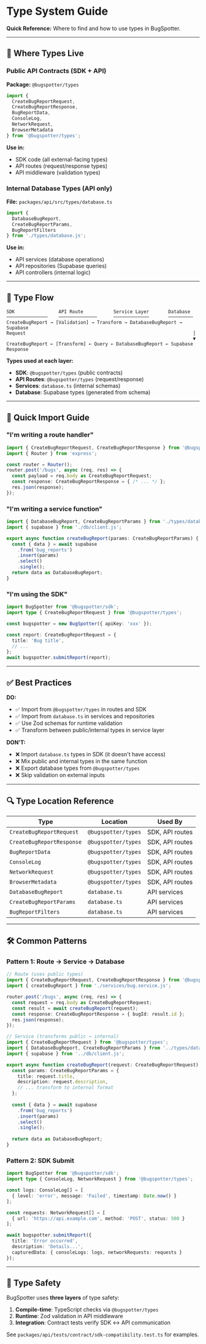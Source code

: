 # Type System Guide

**Quick Reference:** Where to find and how to use types in BugSpotter.

---

## 📍 Where Types Live

### Public API Contracts (SDK + API)
**Package:** `@bugspotter/types`

```typescript
import { 
  CreateBugReportRequest, 
  CreateBugReportResponse,
  BugReportData,
  ConsoleLog,
  NetworkRequest,
  BrowserMetadata 
} from '@bugspotter/types';
```

**Use in:**
- SDK code (all external-facing types)
- API routes (request/response types)
- API middleware (validation types)

### Internal Database Types (API only)
**File:** `packages/api/src/types/database.ts`

```typescript
import { 
  DatabaseBugReport,
  CreateBugReportParams,
  BugReportFilters 
} from './types/database.js';
```

**Use in:**
- API services (database operations)
- API repositories (Supabase queries)
- API controllers (internal logic)

---

## 🔄 Type Flow

```
SDK                API Route           Service Layer       Database
───────────────    ──────────────      ─────────────       ─────────
CreateBugReport → [Validation] → Transform → DatabaseBugReport → Supabase
Request                                                             │
                                                                    ▼
CreateBugReport ← [Transform] ← Query ← DatabaseBugReport ← Supabase
Response
```

**Types used at each layer:**
- **SDK**: `@bugspotter/types` (public contracts)
- **API Routes**: `@bugspotter/types` (request/response)
- **Services**: `database.ts` (internal schemas)
- **Database**: Supabase types (generated from schema)

---

## 🎯 Quick Import Guide

### "I'm writing a route handler"
```typescript
import { CreateBugReportRequest, CreateBugReportResponse } from '@bugspotter/types';
import { Router } from 'express';

const router = Router();
router.post('/bugs', async (req, res) => {
  const payload = req.body as CreateBugReportRequest;
  const response: CreateBugReportResponse = { /* ... */ };
  res.json(response);
});
```

### "I'm writing a service function"
```typescript
import { DatabaseBugReport, CreateBugReportParams } from './types/database.js';
import { supabase } from './db/client.js';

export async function createBugReport(params: CreateBugReportParams) {
  const { data } = await supabase
    .from('bug_reports')
    .insert(params)
    .select()
    .single();
  return data as DatabaseBugReport;
}
```

### "I'm using the SDK"
```typescript
import BugSpotter from '@bugspotter/sdk';
import type { CreateBugReportRequest } from '@bugspotter/types';

const bugspotter = new BugSpotter({ apiKey: 'xxx' });

const report: CreateBugReportRequest = {
  title: 'Bug title',
  // ...
};
await bugspotter.submitReport(report);
```

---

## ✅ Best Practices

**DO:**
- ✅ Import from `@bugspotter/types` in routes and SDK
- ✅ Import from `database.ts` in services and repositories
- ✅ Use Zod schemas for runtime validation
- ✅ Transform between public/internal types in service layer

**DON'T:**
- ❌ Import `database.ts` types in SDK (it doesn't have access)
- ❌ Mix public and internal types in the same function
- ❌ Export database types from `@bugspotter/types`
- ❌ Skip validation on external inputs

---

## 🔍 Type Location Reference

| Type | Location | Used By |
|------|----------|---------|
| `CreateBugReportRequest` | `@bugspotter/types` | SDK, API routes |
| `CreateBugReportResponse` | `@bugspotter/types` | SDK, API routes |
| `BugReportData` | `@bugspotter/types` | SDK, API routes |
| `ConsoleLog` | `@bugspotter/types` | SDK, API routes |
| `NetworkRequest` | `@bugspotter/types` | SDK, API routes |
| `BrowserMetadata` | `@bugspotter/types` | SDK, API routes |
| `DatabaseBugReport` | `database.ts` | API services |
| `CreateBugReportParams` | `database.ts` | API services |
| `BugReportFilters` | `database.ts` | API services |

---

## 🛠️ Common Patterns

### Pattern 1: Route → Service → Database
```typescript
// Route (uses public types)
import { CreateBugReportRequest, CreateBugReportResponse } from '@bugspotter/types';
import { createBugReport } from './services/bug.service.js';

router.post('/bugs', async (req, res) => {
  const request = req.body as CreateBugReportRequest;
  const result = await createBugReport(request);
  const response: CreateBugReportResponse = { bugId: result.id };
  res.json(response);
});

// Service (transforms public → internal)
import { CreateBugReportRequest } from '@bugspotter/types';
import { DatabaseBugReport, CreateBugReportParams } from '../types/database.js';
import { supabase } from '../db/client.js';

export async function createBugReport(request: CreateBugReportRequest) {
  const params: CreateBugReportParams = {
    title: request.title,
    description: request.description,
    // ... transform to internal format
  };
  
  const { data } = await supabase
    .from('bug_reports')
    .insert(params)
    .select()
    .single();
    
  return data as DatabaseBugReport;
}
```

### Pattern 2: SDK Submit
```typescript
import BugSpotter from '@bugspotter/sdk';
import type { ConsoleLog, NetworkRequest } from '@bugspotter/types';

const logs: ConsoleLog[] = [
  { level: 'error', message: 'Failed', timestamp: Date.now() }
];

const requests: NetworkRequest[] = [
  { url: 'https://api.example.com', method: 'POST', status: 500 }
];

await bugspotter.submitReport({
  title: 'Error occurred',
  description: 'Details...',
  capturedData: { consoleLogs: logs, networkRequests: requests }
});
```

---

## 🚀 Type Safety

BugSpotter uses **three layers** of type safety:

1. **Compile-time**: TypeScript checks via `@bugspotter/types`
2. **Runtime**: Zod validation in API middleware
3. **Integration**: Contract tests verify SDK ↔ API communication

See `packages/api/tests/contract/sdk-compatibility.test.ts` for examples.
